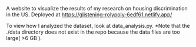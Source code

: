 A website to visualize the results of my research on housing discrimination in the US.
Deployed at https://glistening-rolypoly-6edf61.netlify.app/

To view how I analyzed the dataset, look at data_analysis.py. *Note that the ./data directory does not exist in the repo because the data files are too large( >6 GB ).
